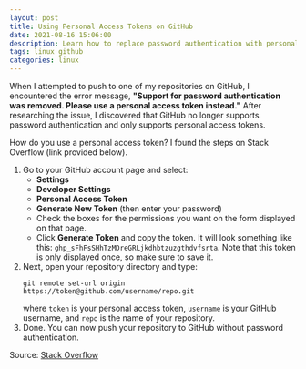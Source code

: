 ```yaml
---
layout: post
title: Using Personal Access Tokens on GitHub
date: 2021-08-16 15:06:00
description: Learn how to replace password authentication with personal access tokens for pushing changes to your GitHub repositories.
tags: linux github
categories: linux
---
```


When I attempted to push to one of my repositories on GitHub, I encountered the error message, **"Support for password authentication was removed. Please use a personal access token instead."** After researching the issue, I discovered that GitHub no longer supports password authentication and only supports personal access tokens.

How do you use a personal access token? I found the steps on Stack Overflow (link provided below).

1. Go to your GitHub account page and select:
   - **Settings**
   - **Developer Settings**
   - **Personal Access Token**
   - **Generate New Token** (then enter your password)
   - Check the boxes for the permissions you want on the form displayed on that page.
   - Click **Generate Token** and copy the token. It will look something like this: `ghp_sFhFsSHhTzMDreGRLjkdhbtzuzgthdvfsrta`. Note that this token is only displayed once, so make sure to save it.
2. Next, open your repository directory and type:
   ```
   git remote set-url origin https://token@github.com/username/repo.git
   ```
   where `token` is your personal access token, `username` is your GitHub username, and `repo` is the name of your repository.
3. Done. You can now push your repository to GitHub without password authentication.

Source: [Stack Overflow](https://stackoverflow.com/questions/68775869/support-for-password-authentication-was-removed-please-use-a-personal-access-to)
